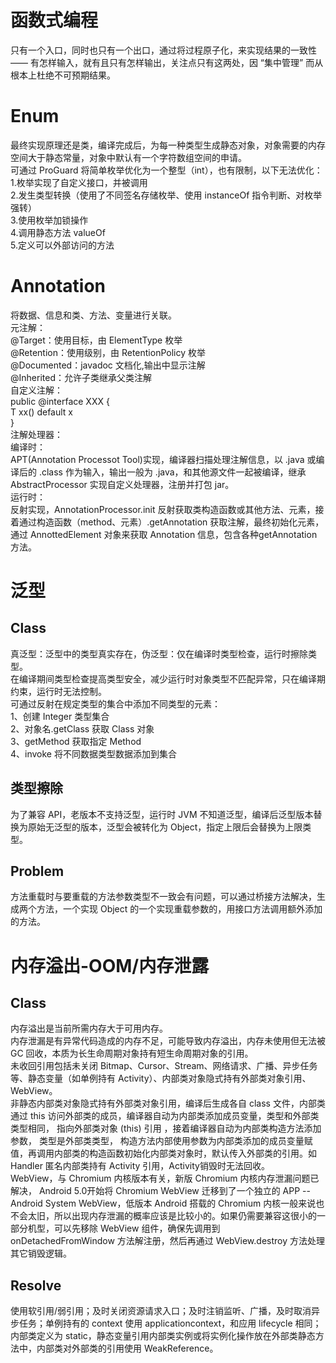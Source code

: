 # 函数式编程
只有一个入口，同时也只有一个出口，通过将过程原子化，来实现结果的一致性 —— 有怎样输入，就有且只有怎样输出，关注点只有这两处，因 “集中管理” 而从根本上杜绝不可预期结果。
# Enum
最终实现原理还是类，编译完成后，为每一种类型生成静态对象，对象需要的内存空间大于静态常量，对象中默认有一个字符数组空间的申请。  
可通过 ProGuard 将简单枚举优化为一个整型（int），也有限制，以下无法优化：  
1.枚举实现了自定义接口，并被调用  
2.发生类型转换（使用了不同签名存储枚举、使用 instanceOf 指令判断、对枚举强转）  
3.使用枚举加锁操作  
4.调用静态方法 valueOf  
5.定义可以外部访问的方法  
# Annotation
将数据、信息和类、方法、变量进行关联。  
元注解：  
@Target：使用目标，由 ElementType 枚举  
@Retention：使用级别，由 RetentionPolicy 枚举  
@Documented：javadoc 文档化,输出中显示注解  
@Inherited：允许子类继承父类注解  
自定义注解：  
public @interface XXX {  
    T xx() default x  
}  
注解处理器：  
编译时：  
APT(Annotation Processot Tool)实现，编译器扫描处理注解信息，以 .java 或编译后的 .class 作为输入，输出一般为 .java，和其他源文件一起被编译，继承 AbstractProcessor 实现自定义处理器，注册并打包 jar。  
运行时：  
反射实现，AnnotationProcessor.init 反射获取类构造函数或其他方法、元素，接着通过构造函数（method、元素）.getAnnotation 获取注解，最终初始化元素，通过 AnnottedElement 对象来获取 Annotation 信息，包含各种getAnnotation方法。
# 泛型
## Class
真泛型：泛型中的类型真实存在，伪泛型：仅在编译时类型检查，运行时擦除类型。    
在编译期间类型检查提高类型安全，减少运行时对象类型不匹配异常，只在编译期约束，运行时无法控制。    
可通过反射在规定类型的集合中添加不同类型的元素：  
1、创建 Integer 类型集合  
2、对象名.getClass 获取 Class 对象  
3、getMethod 获取指定 Method  
4、invoke 将不同数据类型数据添加到集合  
## 类型擦除
为了兼容 API，老版本不支持泛型，运行时 JVM 不知道泛型，编译后泛型版本替换为原始无泛型的版本，泛型会被转化为 Object，指定上限后会替换为上限类型。
## Problem
方法重载时与要重载的方法参数类型不一致会有问题，可以通过桥接方法解决，生成两个方法，一个实现 Object 的一个实现重载参数的，用接口方法调用额外添加的方法。
# 内存溢出-OOM/内存泄露
## Class
内存溢出是当前所需内存大于可用内存。  
内存泄漏是有异常代码造成的内存不足，可能导致内存溢出，内存未使用但无法被 GC 回收，本质为长生命周期对象持有短生命周期对象的引用。  
未收回引用包括未关闭 Bitmap、Cursor、Stream、网络请求、广播、异步任务等、静态变量（如单例持有 Activity）、内部类对象隐式持有外部类对象引用、WebView。    
非静态内部类对象隐式持有外部类对象引用，编译后生成各自 class 文件，内部类通过 this 访问外部类的成员，编译器自动为内部类添加成员变量，类型和外部类类型相同， 指向外部类对象 (this) 引用 ，接着编译器自动为内部类构造方法添加参数， 类型是外部类类型， 构造方法内部使用参数为内部类添加的成员变量赋值，再调用内部类的构造函数初始化内部类对象时，默认传入外部类的引用。如 Handler 匿名内部类持有 Activity 引用，Activity销毁时无法回收。    
WebView，与 Chromium 内核版本有关，新版 Chromium 内核内存泄漏问题已解决， Android 5.0开始将 Chromium WebView 迁移到了一个独立的 APP -- Android System WebView，低版本 Android 搭载的 Chromium 内核一般来说也不会太旧，所以出现内存泄漏的概率应该是比较小的。如果仍需要兼容这很小的一部分机型，可以先移除 WebView 组件，确保先调用到 onDetachedFromWindow 方法解注册，然后再通过 WebView.destroy 方法处理其它销毁逻辑。
## Resolve
使用软引用/弱引用；及时关闭资源请求入口；及时注销监听、广播，及时取消异步任务；单例持有的 context 使用 applicationcontext，和应用 lifecycle 相同；内部类定义为 static，静态变量引用内部类实例或将实例化操作放在外部类静态方法中，内部类对外部类的引用使用 WeakReference。
